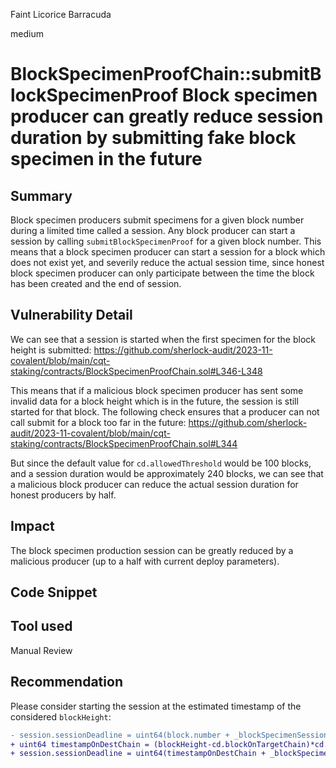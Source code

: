 Faint Licorice Barracuda

medium

# BlockSpecimenProofChain::submitBlockSpecimenProof Block specimen producer can greatly reduce session duration by submitting fake block specimen in the future

## Summary
Block specimen producers submit specimens for a given block number during a limited time called a session. Any block producer can start a session by calling `submitBlockSpecimenProof` for a given block number. This means that a block specimen producer can start a session for a block which does not exist yet, and severily reduce the actual session time, since honest block specimen producer can only participate between the time the block has been created and the end of session.

## Vulnerability Detail
We can see that a session is started when the first specimen for the block height is submitted:
https://github.com/sherlock-audit/2023-11-covalent/blob/main/cqt-staking/contracts/BlockSpecimenProofChain.sol#L346-L348

This means that if a malicious block specimen producer has sent some invalid data for a block height which is in the future, the session is still started for that block. The following check ensures that a producer can not call submit for a block too far in the future:
https://github.com/sherlock-audit/2023-11-covalent/blob/main/cqt-staking/contracts/BlockSpecimenProofChain.sol#L344

But since the default value for `cd.allowedThreshold` would be 100 blocks, and a session duration would be approximately 240 blocks, we can see that a malicious block producer can reduce the actual session duration for honest producers by half.

## Impact
The block specimen production session can be greatly reduced by a malicious producer (up to a half with current deploy parameters).

## Code Snippet

## Tool used

Manual Review

## Recommendation
Please consider starting the session at the estimated timestamp of the considered `blockHeight`:
```diff
- session.sessionDeadline = uint64(block.number + _blockSpecimenSessionDuration);
+ uint64 timestampOnDestChain = (blockHeight-cd.blockOnTargetChain)*cd.secondsPerBlock-cd.blockOnCurrentChain*_secondsPerBlock; 
+ session.sessionDeadline = uint64(timestampOnDestChain + _blockSpecimenSessionDuration);
```